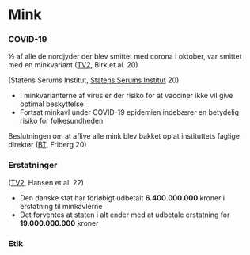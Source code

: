 # Mink

### COVID-19&#x20;

**½** af alle de nordjyder der blev smittet med corona i oktober, var smittet med en minkvariant ([TV2](https://www.tv2nord.dk/coronavirus-paa-minkfarme/forskere-det-er-noedvendigt-aflive-alle-danske-mink), Birk et al. 20)

(Statens Serums Institut, [Statens Serums Institut](https://www.ft.dk/samling/20201/almdel/MOF/bilag/88/2273899.pdf) 20)

* I minkvarianterne af virus er der risiko for at vacciner ikke vil give optimal beskyttelse
* Fortsat minkavl under COVID-19 epidemien indebærer en betydelig risiko for folkesundheden

Beslutningen om at aflive alle mink blev bakket op at instituttets faglige direktør ([BT](https://www.bt.dk/samfund/internt-moedereferat-afsloerer-det-skete-der-i-timerne-op-til-historisk), Friberg 20)

### Erstatninger

([TV2](https://nyheder.tv2.dk/samfund/2022-06-12-nu-er-vaerdiansaettelse-for-milliarder-i-gang-men-minkavlere-er-utaalmodige), Hansen et al. 22)

* Den danske stat har forløbigt udbetalt **6.400.000.000** kroner i erstatning til minkavlerne
* Det forventes at staten i alt ender med at udbetale erstatning for **19.000.000.000** kroner

### Etik

